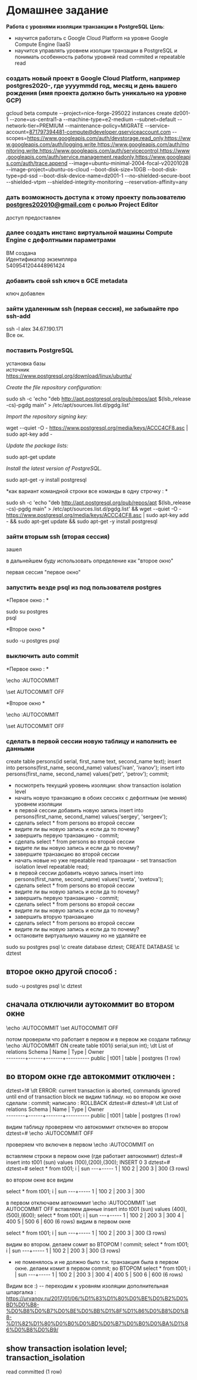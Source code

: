 # Домашнее задание  #

**Работа с уровнями изоляции транзакции в PostgreSQL**
**Цель**: 
- научится работать с Google Cloud Platform на уровне Google Compute Engine (IaaS)
- научится управлять уровнем изолции транзации в PostgreSQL и понимать особенность работы уровней read commited и repeatable read  

### создать новый проект в Google Cloud Platform, например postgres2020-<yyyymmdd>, где yyyymmdd год, месяц и день вашего рождения (имя проекта должно быть уникально на уровне GCP)  ###
	
gcloud beta compute --project=nice-forge-295022 instances create dz001-1 --zone=us-central1-a --machine-type=e2-medium --subnet=default --network-tier=PREMIUM --maintenance-policy=MIGRATE --service-account=871797394481-compute@developer.gserviceaccount.com --scopes=https://www.googleapis.com/auth/devstorage.read_only,https://www.googleapis.com/auth/logging.write,https://www.googleapis.com/auth/monitoring.write,https://www.googleapis.com/auth/servicecontrol,https://www.googleapis.com/auth/service.management.readonly,https://www.googleapis.com/auth/trace.append --image=ubuntu-minimal-2004-focal-v20201028 --image-project=ubuntu-os-cloud --boot-disk-size=10GB --boot-disk-type=pd-ssd --boot-disk-device-name=dz001-1 --no-shielded-secure-boot --shielded-vtpm --shielded-integrity-monitoring --reservation-affinity=any
	
### дать возможность доступа к этому проекту пользователю postgres202010@gmail.com с ролью Project Editor  ###

доступ предоставлен  

### далее создать инстанс виртуальной машины Compute Engine с дефолтными параметрами  ###

ВМ создана  
Идентификатор экземпляра  
5409541204448961424  

### добавить свой ssh ключ в GCE metadata ###
ключ добавлен  
 
### зайти удаленным ssh (первая сессия), не забывайте про ssh-add ###
ssh -l alex 34.67.190.171  
Все ок.  

### поставить PostgreSQL  ###
установка базы  
источник  
https://www.postgresql.org/download/linux/ubuntu/  


*Create the file repository configuration:*  

sudo sh -c 'echo "deb http://apt.postgresql.org/pub/repos/apt $(lsb_release -cs)-pgdg main" > /etc/apt/sources.list.d/pgdg.list'  

 *Import the repository signing key:*  
 
wget --quiet -O - https://www.postgresql.org/media/keys/ACCC4CF8.asc | sudo apt-key add -  

*Update the package lists:*  

sudo apt-get update  

*Install the latest version of PostgreSQL.*  

sudo apt-get -y install postgresql  

*как вариант командной строки все команды в одну строчку : *  

sudo sh -c 'echo "deb http://apt.postgresql.org/pub/repos/apt $(lsb_release -cs)-pgdg main" > /etc/apt/sources.list.d/pgdg.list' && wget --quiet -O - https://www.postgresql.org/media/keys/ACCC4CF8.asc | sudo apt-key add - && sudo apt-get update && sudo apt-get -y install postgresql  


### зайти вторым ssh (вторая сессия) ### 
зашел  

в дальнейшем буду использовать определение как "второе окно"  

первая сессия "первое окно"  


### запустить везде psql из под пользователя postgres ### 
*Первое окно : *  

sudo su postgres  
psql  
 
*Второе окно *  

sudo  -u postgres psql  
  
### выключить auto commit ### 
*Первое окно : *  

\echo :AUTOCOMMIT  

\set AUTOCOMMIT OFF  

*Второе окно *  

\echo :AUTOCOMMIT  

\set AUTOCOMMIT OFF  
 

### сделать в первой сессии новую таблицу и наполнить ее данными ### 
create table persons(id serial, first_name text, second_name text);
insert into persons(first_name, second_name) values('ivan', 'ivanov');
insert into persons(first_name, second_name) values('petr', 'petrov');
commit;

- посмотреть текущий уровень изоляции: show transaction isolation level
- начать новую транзакцию в обоих сессиях с дефолтным (не меняя) уровнем изоляции
- в первой сессии добавить новую запись
insert into persons(first_name, second_name) values('sergey', 'sergeev');
- сделать select * from persons во второй сессии
- видите ли вы новую запись и если да то почему?
- завершить первую транзакцию - commit;
- сделать select * from persons во второй сессии
- видите ли вы новую запись и если да то почему?
- завершите транзакцию во второй сессии
- начать новые но уже repeatable read транзации - set transaction isolation level repeatable read;
- в первой сессии добавить новую запись
insert into persons(first_name, second_name) values('sveta', 'svetova');
- сделать select * from persons во второй сессии
- видите ли вы новую запись и если да то почему?
- завершить первую транзакцию - commit;
- сделать select * from persons во второй сессии
- видите ли вы новую запись и если да то почему?
- завершить вторую транзакцию
- сделать select * from persons во второй сессии
- видите ли вы новую запись и если да то почему?
- остановите виртуальную машину но не удаляйте ее



 sudo su postgres
 psql 
 \c
 create database dztest;
CREATE DATABASE
 \c dztest 
 
  ## второе окно другой способ : 
 sudo  -u postgres psql
\c dztest 
## сначала отключили аутокоммит во втором окне 
\echo :AUTOCOMMIT
\set AUTOCOMMIT OFF

потом проверили что работает в первом и в первом же создали таблицу 
 \echo :AUTOCOMMIT
 ON
  create table t001(i serial,sun int);
  \dt
        List of relations
 Schema | Name | Type  |  Owner   
--------+------+-------+----------
 public | t001 | table | postgres
(1 row)

## во втором окне где автокоммит отключен : 
 
dztest=!# \dt
ERROR:  current transaction is aborted, commands ignored until end of transaction block
не видим таблицу. 
но во втором же окне сделали : 
commit;
написало : ROLLBACK
dztest=# 
dztest=# \dt
        List of relations
 Schema | Name | Type  |  Owner   
--------+------+-------+----------
 public | t001 | table | postgres
(1 row)

видим таблицу 
проверяем что автокоммит отключен во втором 
dztest=# \echo :AUTOCOMMIT
OFF

проверяем что включен в первом 
 \echo :AUTOCOMMIT
on

вставляем строки в первом окне (где работает автокоммит)
dztest=# insert into t001 (sun) values (100),(200),(300);
INSERT 0 3
dztest=# 
dztest=# select * from t001;
 i | sun 
---+-----
 1 | 100
 2 | 200
 3 | 300
(3 rows)

во втором окне все видим 

select * from t001;
 i | sun 
---+-----
 1 | 100
 2 | 200
 3 | 300

в первом отключаем автокоммит 
\echo :AUTOCOMMIT
\set AUTOCOMMIT OFF 
вставляем данные 
 insert into t001 (sun) values (400),(500),(600);
 select * from t001;
 i | sun 
---+-----
 1 | 100
 2 | 200
 3 | 300
 4 | 400
 5 | 500
 6 | 600
(6 rows)
видим в первом окне 

select * from t001;
 i | sun 
---+-----
 1 | 100
 2 | 200
 3 | 300
(3 rows)

видим во втором. делаем сомит во ВТОРОМ ! 
commit;
select * from t001;
 i | sun 
---+-----
 1 | 100
 2 | 200
 3 | 300
(3 rows)
- не поменялось 
и не должно было т.к. транзакция была в первом окне. 
делаем комит в первом 
commit; 
во ВТОРОМ 
select * from t001;
 i | sun 
---+-----
 1 | 100
 2 | 200
 3 | 300
 4 | 400
 5 | 500
 6 | 600
(6 rows)

Видим все :) 
-- переходим к уровням изоляции 
дополнительная шпаргалка : 
https://urvanov.ru/2017/01/06/%D1%83%D1%80%D0%BE%D0%B2%D0%BD%D0%B8-%D0%B8%D0%B7%D0%BE%D0%BB%D1%8F%D1%86%D0%B8%D0%B8-%D1%82%D1%80%D0%B0%D0%BD%D0%B7%D0%B0%D0%BA%D1%86%D0%B8%D0%B9/
 
  show transaction isolation level; 
 transaction_isolation 
-----------------------
 read committed
(1 row)

 